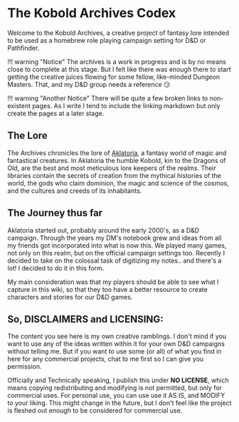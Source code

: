 # The Kobold Archives Codex

Welcome to the Kobold Archives, a creative project of fantasy lore intended to be used as a homebrew role playing campaign setting for D&D or Pathfinder.

!!! warning "Notice"
    The archives is a work in progress and is by no means close to complete at this stage. But I felt like there was enough there to start getting the creative juices flowing for some fellow, like-minded Dungeon Masters.  That, and my D&D group needs a reference :smirk:

!!! warning "Another Notice"
    There will be quite a few broken links to non-existent pages. As I write I tend to include the linking markdown but only create the pages at a later stage.

## The Lore
The Archives chronicles the lore of [Aklatoria](./geography/aklatoria), a fantasy world of magic and fantastical creatures. In Aklatoria the humble Kobold, kin to the Dragons of Old, are the best and most meticulous lore keepers of the realms.  Their libraries contain the secrets of creation from the mythical histories of the world, the gods who claim dominion, the magic and science of the cosmos, and the cultures and creeds of its inhabitants.

## The Journey thus far
Aklatoria started out, probably around the early 2000's, as a D&D campaign. Through the years my DM's notebook grew and ideas from all my friends got incorporated into what is now this. We played many games, not only on this realm, but on the official campaign settings too. Recently I decided to take on the colossal task of digitizing my notes.. and there's a lot! I decided to do it in this form.

My main consideration was that my players should be able to see what I capture in this wiki, so that they too have a better resource to create characters and stories for our D&D games.

## So, DISCLAIMERS and LICENSING:
The content you see here is my own creative ramblings. I don't mind if you want to use any of the ideas written within it for your own D&D campaigns without telling me. But if you want to use some (or all) of what you find in here for any commercial projects, chat to me first so I can give you permission.

Officially and Technically speaking, I publish this under **NO LICENSE**, which means copying redistributing and modifying is not permitted, but only for commercial uses. For personal use, you can use use it AS IS, and MODIFY to your liking. This might change in the future, but I don't feel like the project is fleshed out enough to be considered for commercial use.